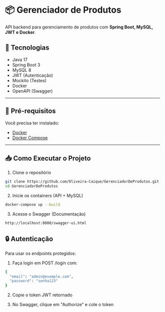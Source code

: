 # 📦 Gerenciador de Produtos

API backend para gerenciamento de produtos com **Spring Boot, MySQL, JWT e Docker**.

## 🚀 Tecnologias
- Java 17
- Spring Boot 3
- MySQL 8
- JWT (Autenticação)
- Mockito (Testes)
- Docker
- OpenAPI (Swagger)

---

## 🔧 Pré-requisitos
Você precisa ter instalado:
- [Docker](https://www.docker.com/)
- [Docker Compose](https://docs.docker.com/compose/install/)

---

## 📥 Como Executar o Projeto

 1. Clone o repositório
```bash
git clone https://github.com/Oliveira-Caique/GerenciadorDeProdutos.git
cd GerenciadorDeProdutos
```
 2. Inicie os containers (API + MySQL)
```bash
docker-compose up --build
```
 3. Acesse o Swagger (Documentação)
```bash
http://localhost:8080/swagger-ui.html
```
## 🔒 Autenticação

Para usar os endpoints protegidos:

 1. Faça login em POST /login com:
```bash
{
  "email": "admin@example.com",
  "password": "senha123"
}
```
 2. Copie o token JWT retornado

 3. No Swagger, clique em "Authorize" e cole o token






